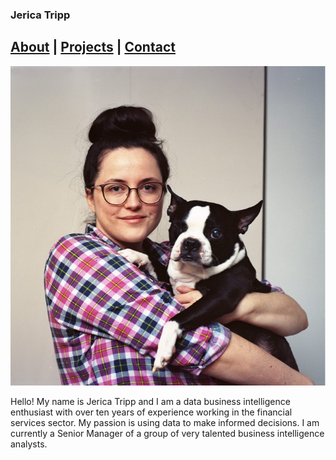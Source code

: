 <link rel="stylesheet" href="styles.css">

### Jerica Tripp

## [About](https://jerica-tripp.github.io/Jerica-Tripp-Portfolio/About.html) | [Projects](About.md) | [Contact](About.md) 


![Jerica Tripp Profile Picture](JericaTripp.png)

Hello! My name is Jerica Tripp and I am a data business intelligence enthusiast with over ten years of experience working in the financial services sector. My passion is using data to make informed decisions. I am currently a Senior Manager of a group of very talented business intelligence analysts. 
